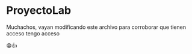 # ProyectoLab

Muchachos, vayan modificando este archivo para corroborar que tienen acceso
tengo acceso

😁👍
